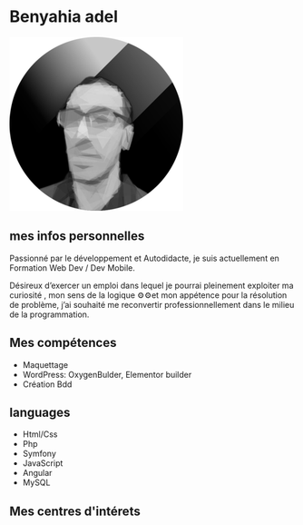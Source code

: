 # Benyahia adel

![adel benyahia](ImageProfil.png)

## mes infos personnelles

Passionné par le développement​ et Autodidacte, 
je suis actuellement en ​​Formation Web Dev / Dev Mobile.

Désireux d’exercer un emploi dans lequel je pourrai pleinement exploiter ma curiosité , mon sens de la logique ⚙⚙et mon appétence pour la résolution de problème, j’ai souhaité me reconvertir professionnellement dans le milieu de la programmation.

## Mes compétences

- Maquettage
- WordPress: OxygenBulder, Elementor builder
- Création Bdd 

## languages 

- Html/Css
- Php
- Symfony
- JavaScript
- Angular
- MySQL

## Mes centres d'intérets